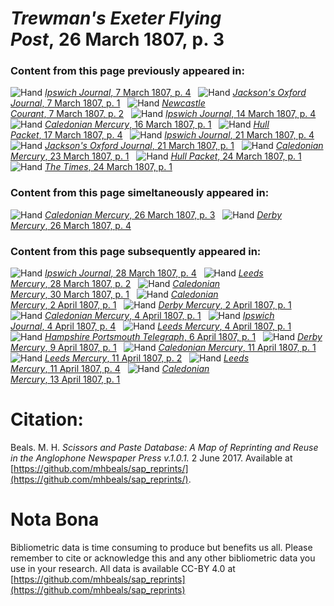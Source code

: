 # *Trewman's Exeter Flying Post*, 26 March 1807, p. 3  
  
### Content from this page previously appeared in:  
![Hand](http://scissorsandpaste.net/wp-content/uploads/2017/06/smallhandpointer.png) [*Ipswich Journal*, 7 March 1807, p. 4](https://mhbeals.github.io/sap_html/Ipswich-Journal/Ipswich-Journal-7-March-1807-p-4)  
![Hand](http://scissorsandpaste.net/wp-content/uploads/2017/06/smallhandpointer.png) [*Jackson's Oxford Journal*, 7 March 1807, p. 1](https://mhbeals.github.io/sap_html/Jackson's-Oxford-Journal/Jackson's-Oxford-Journal-7-March-1807-p-1)  
![Hand](http://scissorsandpaste.net/wp-content/uploads/2017/06/smallhandpointer.png) [*Newcastle Courant*, 7 March 1807, p. 2](https://mhbeals.github.io/sap_html/Newcastle-Courant/Newcastle-Courant-7-March-1807-p-2)  
![Hand](http://scissorsandpaste.net/wp-content/uploads/2017/06/smallhandpointer.png) [*Ipswich Journal*, 14 March 1807, p. 4](https://mhbeals.github.io/sap_html/Ipswich-Journal/Ipswich-Journal-14-March-1807-p-4)  
![Hand](http://scissorsandpaste.net/wp-content/uploads/2017/06/smallhandpointer.png) [*Caledonian Mercury*, 16 March 1807, p. 1](https://mhbeals.github.io/sap_html/Caledonian-Mercury/Caledonian-Mercury-16-March-1807-p-1)  
![Hand](http://scissorsandpaste.net/wp-content/uploads/2017/06/smallhandpointer.png) [*Hull Packet*, 17 March 1807, p. 4](https://mhbeals.github.io/sap_html/Hull-Packet/Hull-Packet-17-March-1807-p-4)  
![Hand](http://scissorsandpaste.net/wp-content/uploads/2017/06/smallhandpointer.png) [*Ipswich Journal*, 21 March 1807, p. 4](https://mhbeals.github.io/sap_html/Ipswich-Journal/Ipswich-Journal-21-March-1807-p-4)  
![Hand](http://scissorsandpaste.net/wp-content/uploads/2017/06/smallhandpointer.png) [*Jackson's Oxford Journal*, 21 March 1807, p. 1](https://mhbeals.github.io/sap_html/Jackson's-Oxford-Journal/Jackson's-Oxford-Journal-21-March-1807-p-1)  
![Hand](http://scissorsandpaste.net/wp-content/uploads/2017/06/smallhandpointer.png) [*Caledonian Mercury*, 23 March 1807, p. 1](https://mhbeals.github.io/sap_html/Caledonian-Mercury/Caledonian-Mercury-23-March-1807-p-1)  
![Hand](http://scissorsandpaste.net/wp-content/uploads/2017/06/smallhandpointer.png) [*Hull Packet*, 24 March 1807, p. 1](https://mhbeals.github.io/sap_html/Hull-Packet/Hull-Packet-24-March-1807-p-1)  
![Hand](http://scissorsandpaste.net/wp-content/uploads/2017/06/smallhandpointer.png) [*The Times*, 24 March 1807, p. 1](https://mhbeals.github.io/sap_html/The-Times/The-Times-24-March-1807-p-1)  
  
### Content from this page simeltaneously appeared in:  
![Hand](http://scissorsandpaste.net/wp-content/uploads/2017/06/smallhandpointer.png) [*Caledonian Mercury*, 26 March 1807, p. 3](https://mhbeals.github.io/sap_html/Caledonian-Mercury/Caledonian-Mercury-26-March-1807-p-3)  
![Hand](http://scissorsandpaste.net/wp-content/uploads/2017/06/smallhandpointer.png) [*Derby Mercury*, 26 March 1807, p. 4](https://mhbeals.github.io/sap_html/Derby-Mercury/Derby-Mercury-26-March-1807-p-4)  
  
### Content from this page subsequently appeared in:  
![Hand](http://scissorsandpaste.net/wp-content/uploads/2017/06/smallhandpointer.png) [*Ipswich Journal*, 28 March 1807, p. 4](https://mhbeals.github.io/sap_html/Ipswich-Journal/Ipswich-Journal-28-March-1807-p-4)  
![Hand](http://scissorsandpaste.net/wp-content/uploads/2017/06/smallhandpointer.png) [*Leeds Mercury*, 28 March 1807, p. 2](https://mhbeals.github.io/sap_html/Leeds-Mercury/Leeds-Mercury-28-March-1807-p-2)  
![Hand](http://scissorsandpaste.net/wp-content/uploads/2017/06/smallhandpointer.png) [*Caledonian Mercury*, 30 March 1807, p. 1](https://mhbeals.github.io/sap_html/Caledonian-Mercury/Caledonian-Mercury-30-March-1807-p-1)  
![Hand](http://scissorsandpaste.net/wp-content/uploads/2017/06/smallhandpointer.png) [*Caledonian Mercury*, 2 April 1807, p. 1](https://mhbeals.github.io/sap_html/Caledonian-Mercury/Caledonian-Mercury-2-April-1807-p-1)  
![Hand](http://scissorsandpaste.net/wp-content/uploads/2017/06/smallhandpointer.png) [*Derby Mercury*, 2 April 1807, p. 1](https://mhbeals.github.io/sap_html/Derby-Mercury/Derby-Mercury-2-April-1807-p-1)  
![Hand](http://scissorsandpaste.net/wp-content/uploads/2017/06/smallhandpointer.png) [*Caledonian Mercury*, 4 April 1807, p. 1](https://mhbeals.github.io/sap_html/Caledonian-Mercury/Caledonian-Mercury-4-April-1807-p-1)  
![Hand](http://scissorsandpaste.net/wp-content/uploads/2017/06/smallhandpointer.png) [*Ipswich Journal*, 4 April 1807, p. 4](https://mhbeals.github.io/sap_html/Ipswich-Journal/Ipswich-Journal-4-April-1807-p-4)  
![Hand](http://scissorsandpaste.net/wp-content/uploads/2017/06/smallhandpointer.png) [*Leeds Mercury*, 4 April 1807, p. 1](https://mhbeals.github.io/sap_html/Leeds-Mercury/Leeds-Mercury-4-April-1807-p-1)  
![Hand](http://scissorsandpaste.net/wp-content/uploads/2017/06/smallhandpointer.png) [*Hampshire Portsmouth Telegraph*, 6 April 1807, p. 1](https://mhbeals.github.io/sap_html/Hampshire-Portsmouth-Telegraph/Hampshire-Portsmouth-Telegraph-6-April-1807-p-1)  
![Hand](http://scissorsandpaste.net/wp-content/uploads/2017/06/smallhandpointer.png) [*Derby Mercury*, 9 April 1807, p. 1](https://mhbeals.github.io/sap_html/Derby-Mercury/Derby-Mercury-9-April-1807-p-1)  
![Hand](http://scissorsandpaste.net/wp-content/uploads/2017/06/smallhandpointer.png) [*Caledonian Mercury*, 11 April 1807, p. 1](https://mhbeals.github.io/sap_html/Caledonian-Mercury/Caledonian-Mercury-11-April-1807-p-1)  
![Hand](http://scissorsandpaste.net/wp-content/uploads/2017/06/smallhandpointer.png) [*Leeds Mercury*, 11 April 1807, p. 2](https://mhbeals.github.io/sap_html/Leeds-Mercury/Leeds-Mercury-11-April-1807-p-2)  
![Hand](http://scissorsandpaste.net/wp-content/uploads/2017/06/smallhandpointer.png) [*Leeds Mercury*, 11 April 1807, p. 4](https://mhbeals.github.io/sap_html/Leeds-Mercury/Leeds-Mercury-11-April-1807-p-4)  
![Hand](http://scissorsandpaste.net/wp-content/uploads/2017/06/smallhandpointer.png) [*Caledonian Mercury*, 13 April 1807, p. 1](https://mhbeals.github.io/sap_html/Caledonian-Mercury/Caledonian-Mercury-13-April-1807-p-1)  


# Citation: 

Beals. M. H. *Scissors and Paste Database: A Map of Reprinting and Reuse in the Anglophone Newspaper Press v.1.0.1.* 2 June 2017. Available at [https://github.com/mhbeals/sap_reprints/](https://github.com/mhbeals/sap_reprints/). 

# Nota Bona

Bibliometric data is time consuming to produce but benefits us all. Please remember to cite or acknowledge this and any other bibliometric data you use in your research. All data is available CC-BY 4.0 at [https://github.com/mhbeals/sap_reprints](https://github.com/mhbeals/sap_reprints)